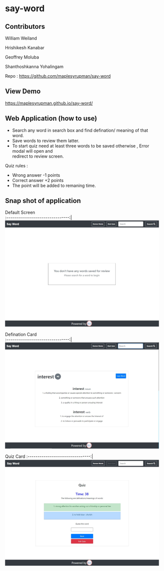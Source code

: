 # say-word

## Contributors

William Weiland

Hrishikesh Kanabar 

Geoffrey Moluba

Shanthoshkanna Yohalingam

Repo : https://github.com/maplesyrupman/say-word

## View Demo

https://maplesyrupman.github.io/say-word/

## Web Application (how to use)

- Search any word in search box and find defination/ meaning of that word.
- Save words to review them latter.
- To start quiz need at least three words to be saved otherwise , Error modal will open and    
   redirect to review screen.

Quiz rules :

- Wrong answer -1 points
- Correct answer +2 points
- The point will be added to remaning time.


## Snap shot of application

 Default Screen        
:--------------------------------:|
![Deafult Screen ](https://github.com/maplesyrupman/say-word/blob/main/Assets/images/Default.JPG)      

 Defination Card  
:--------------------------------:|
![Definatin card](https://github.com/maplesyrupman/say-word/blob/main/Assets/images/Defcard.JPG) 

 Quiz Card
:--------------------------------:|
![Quiz card ](https://github.com/maplesyrupman/say-word/blob/main/Assets/images/QuizCard.JPG) 



